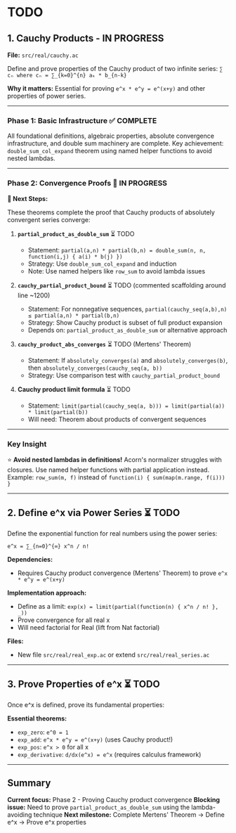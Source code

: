 # TODO

## 1. Cauchy Products - IN PROGRESS

**File:** `src/real/cauchy.ac`

Define and prove properties of the Cauchy product of two infinite series: `∑ cₙ where cₙ = ∑_{k=0}^{n} aₖ * b_{n-k}`

**Why it matters:** Essential for proving `e^x * e^y = e^(x+y)` and other properties of power series.

---

### Phase 1: Basic Infrastructure ✅ COMPLETE

All foundational definitions, algebraic properties, absolute convergence infrastructure, and double sum machinery are complete. Key achievement: `double_sum_col_expand` theorem using named helper functions to avoid nested lambdas.

---

### Phase 2: Convergence Proofs 🚧 IN PROGRESS

**🎯 Next Steps:**

These theorems complete the proof that Cauchy products of absolutely convergent series converge:

1. **`partial_product_as_double_sum`** ⏳ TODO
   - Statement: `partial(a,n) * partial(b,n) = double_sum(n, n, function(i,j) { a(i) * b(j) })`
   - Strategy: Use `double_sum_col_expand` and induction
   - Note: Use named helpers like `row_sum` to avoid lambda issues

2. **`cauchy_partial_product_bound`** ⏳ TODO (commented scaffolding around line ~1200)
   - Statement: For nonnegative sequences, `partial(cauchy_seq(a,b),n) ≤ partial(a,n) * partial(b,n)`
   - Strategy: Show Cauchy product is subset of full product expansion
   - Depends on: `partial_product_as_double_sum` or alternative approach

3. **`cauchy_product_abs_converges`** ⏳ TODO (Mertens' Theorem)
   - Statement: If `absolutely_converges(a)` and `absolutely_converges(b)`, then `absolutely_converges(cauchy_seq(a, b))`
   - Strategy: Use comparison test with `cauchy_partial_product_bound`

4. **Cauchy product limit formula** ⏳ TODO
   - Statement: `limit(partial(cauchy_seq(a, b))) = limit(partial(a)) * limit(partial(b))`
   - Will need: Theorem about products of convergent sequences

---

### Key Insight

⭐ **Avoid nested lambdas in definitions!** Acorn's normalizer struggles with closures. Use named helper functions with partial application instead. Example: `row_sum(m, f)` instead of `function(i) { sum(map(m.range, f(i))) }`

---

## 2. Define e^x via Power Series ⏳ TODO

Define the exponential function for real numbers using the power series:
```
e^x = ∑_{n=0}^{∞} x^n / n!
```

**Dependencies:**
- Requires Cauchy product convergence (Mertens' Theorem) to prove `e^x * e^y = e^(x+y)`

**Implementation approach:**
- Define as a limit: `exp(x) = limit(partial(function(n) { x^n / n! }, _))`
- Prove convergence for all real x
- Will need factorial for Real (lift from Nat factorial)

**Files:**
- New file `src/real/real_exp.ac` or extend `src/real/real_series.ac`

---

## 3. Prove Properties of e^x ⏳ TODO

Once e^x is defined, prove its fundamental properties:

**Essential theorems:**
- `exp_zero`: `e^0 = 1`
- `exp_add`: `e^x * e^y = e^(x+y)` (uses Cauchy product!)
- `exp_pos`: `e^x > 0` for all x
- `exp_derivative`: `d/dx(e^x) = e^x` (requires calculus framework)

---

## Summary

**Current focus:** Phase 2 - Proving Cauchy product convergence
**Blocking issue:** Need to prove `partial_product_as_double_sum` using the lambda-avoiding technique
**Next milestone:** Complete Mertens' Theorem → Define e^x → Prove e^x properties

